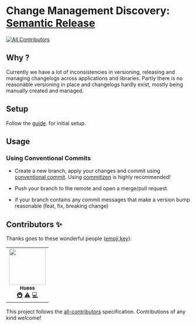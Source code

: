 # Change Management Discovery: [Semantic Release](https://github.com/semantic-release/semantic-release)
<!-- ALL-CONTRIBUTORS-BADGE:START - Do not remove or modify this section -->
[![All Contributors](https://img.shields.io/badge/all_contributors-1-orange.svg?style=flat-square)](#contributors-)
<!-- ALL-CONTRIBUTORS-BADGE:END -->

## Why ?

Currently we have a lot of inconsistencies in versioning, releasing and managing changelogs across applications and libraries. Partly there is no reasonable versioning in place and changelogs hardly exist, mostly being manually created and managed.

## Setup

Follow the [guide](https://github.com/semantic-release/semantic-release/blob/master/docs/usage/getting-started.md#getting-started). for initial setup.

## Usage

### Using Conventional Commits

- Create a new branch, apply your changes and commit using [conventional commit](https://intuit.github.io/auto/docs/generated/conventional-commits). Using [commitizen](https://github.com/commitizen/cz-cli) is highly recommended!

- Push your branch to the remote and open a merge/pull request.

- if your branch contains any commit messages that make a version bump reasonable (feat, fix, breaking change)


## Contributors ✨

Thanks goes to these wonderful people ([emoji key](https://allcontributors.org/docs/en/emoji-key)):

<!-- ALL-CONTRIBUTORS-LIST:START - Do not remove or modify this section -->
<!-- prettier-ignore-start -->
<!-- markdownlint-disable -->
<table>
  <tr>
    <td align="center"><a href="http://juicyarts.de/"><img src="https://avatars.githubusercontent.com/u/1132937?v=4?s=100" width="100px;" alt=""/><br /><sub><b>Huess</b></sub></a><br /><a href="#infra-juicyarts" title="Infrastructure (Hosting, Build-Tools, etc)">🚇</a> <a href="https://github.com/juicyarts/cm-discovery-semrel/commits?author=juicyarts" title="Tests">⚠️</a> <a href="https://github.com/juicyarts/cm-discovery-semrel/commits?author=juicyarts" title="Code">💻</a></td>
  </tr>
</table>

<!-- markdownlint-restore -->
<!-- prettier-ignore-end -->

<!-- ALL-CONTRIBUTORS-LIST:END -->

This project follows the [all-contributors](https://github.com/all-contributors/all-contributors) specification. Contributions of any kind welcome!

